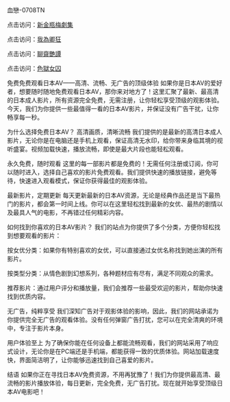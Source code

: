血戀-0708TN

点击访问：<a href="https://heiliaowzu4ur.pages.dev">新金瓶梅劇集</a>

点击访问：<a href="https://heiliaozj3tjd.pages.dev">我為卿狂</a>

点击访问：<a href="https://heiliaoxwd5i8.pages.dev">聊齋艷譚</a>

点击访问：<a href="https://heiliaoe8ajia.pages.dev">色獄女囚</a>

免费免费观看日本AV——高清、流畅、无广告的顶级体验
如果你是日本AV的爱好者，想要随时随地免费观看日本AV，那你来对地方了！这里汇聚了最新、最高清的日本成人影片，所有资源完全免费，无需注册，让你轻松享受顶级的观影体验。今天，我们为你提供一些最值得一看的日本AV影片，并保证没有广告干扰，让你畅享每一秒。

为什么选择免费日本AV？
高清画质，清晰流畅
我们提供的是最新的高清日本成人影片，无论你是在电脑还是手机上观看，保证高清无水印，给你带来身临其境的视听盛宴。视频加载快速，播放流畅，即使是最大片段也能轻松观看。

永久免费，随时观看
这里的每一部影片都是免费的！无需任何注册或订阅，你可以随时进入，选择自己喜欢的影片免费观看。我们提供快速的播放链接，避免等待，快速进入观看模式，保证你获得最佳的观影体验。

最新影片，定期更新
每天更新最新的日本AV资源，无论是经典作品还是当下最热门的影片，都会第一时间上线。你可以在这里轻松找到最新的女优、最热的剧情以及最具人气的电影，不再错过任何精彩内容。

如何找到你喜欢的日本AV影片？
我们的站点为你提供了多个分类，方便你轻松找到想要观看的影片：

按女优分类：如果你有特别喜欢的女优，可以直接通过女优名称找到她出演的所有影片。

按类型分类：从情色剧到幻想系列，各种题材应有尽有，满足不同观众的需求。

推荐影片：通过用户评分和播放量，我们会推荐一些最受欢迎的影片，帮助你快速找到优质内容。

无广告，纯粹享受
我们深知广告对于观影体验的影响，因此，我们的网站承诺为你提供完全无广告的观看体验。没有任何弹窗广告打扰，您可以在完全清爽的环境中，专注于影片本身。

用户体验至上
为了确保你能在任何设备上都能流畅观看，我们的网站采用了响应式设计，无论你是在PC端还是手机端，都能获得一致的优质体验。网站加载速度快，界面简洁明了，让你能够迅速找到自己喜爱的影片。

结语
如果你正在寻找日本AV免费资源，不用再犹豫了！我们为你提供最高清、最流畅的影片播放体验，每日更新，完全免费，无广告打扰。现在就开始享受顶级日本AV电影吧！
<span style="display:none;">[Canonical link] ( https://github.com/dtn2611/55555 ）</span>


